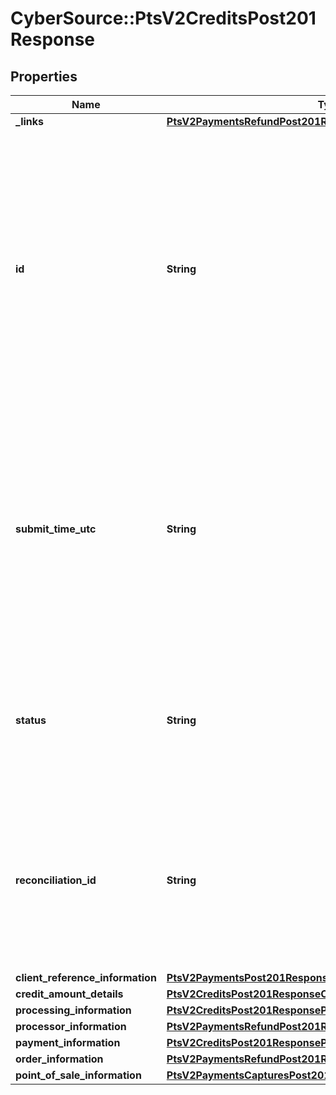 # CyberSource::PtsV2CreditsPost201Response

## Properties
Name | Type | Description | Notes
------------ | ------------- | ------------- | -------------
**_links** | [**PtsV2PaymentsRefundPost201ResponseLinks**](PtsV2PaymentsRefundPost201ResponseLinks.md) |  | [optional] 
**id** | **String** | An unique identification number assigned by CyberSource to identify the submitted request. It is also appended to the endpoint of the resource.  On incremental authorizations, this value with be the same as the identification number returned in the original authorization response.  | [optional] 
**submit_time_utc** | **String** | Time of request in UTC. Format: &#x60;YYYY-MM-DDThh:mm:ssZ&#x60; Example &#x60;2016-08-11T22:47:57Z&#x60; equals August 11, 2016, at 22:47:57 (10:47:57 p.m.). The &#x60;T&#x60; separates the date and the time. The &#x60;Z&#x60; indicates UTC.  Returned by authorization service.  | [optional] 
**status** | **String** | The status of the submitted transaction.  Possible values:  - PENDING  - COMPLETED (as in the case of PIN Debit Full Financial Credit)  | [optional] 
**reconciliation_id** | **String** | Reference number for the transaction. This value is not returned for all processors.  Returned by authorization service.  #### Atos Positive string (6)  #### All other processors String (60)  | [optional] 
**client_reference_information** | [**PtsV2PaymentsPost201ResponseClientReferenceInformation**](PtsV2PaymentsPost201ResponseClientReferenceInformation.md) |  | [optional] 
**credit_amount_details** | [**PtsV2CreditsPost201ResponseCreditAmountDetails**](PtsV2CreditsPost201ResponseCreditAmountDetails.md) |  | [optional] 
**processing_information** | [**PtsV2CreditsPost201ResponseProcessingInformation**](PtsV2CreditsPost201ResponseProcessingInformation.md) |  | [optional] 
**processor_information** | [**PtsV2PaymentsRefundPost201ResponseProcessorInformation**](PtsV2PaymentsRefundPost201ResponseProcessorInformation.md) |  | [optional] 
**payment_information** | [**PtsV2CreditsPost201ResponsePaymentInformation**](PtsV2CreditsPost201ResponsePaymentInformation.md) |  | [optional] 
**order_information** | [**PtsV2PaymentsRefundPost201ResponseOrderInformation**](PtsV2PaymentsRefundPost201ResponseOrderInformation.md) |  | [optional] 
**point_of_sale_information** | [**PtsV2PaymentsCapturesPost201ResponsePointOfSaleInformation**](PtsV2PaymentsCapturesPost201ResponsePointOfSaleInformation.md) |  | [optional] 


